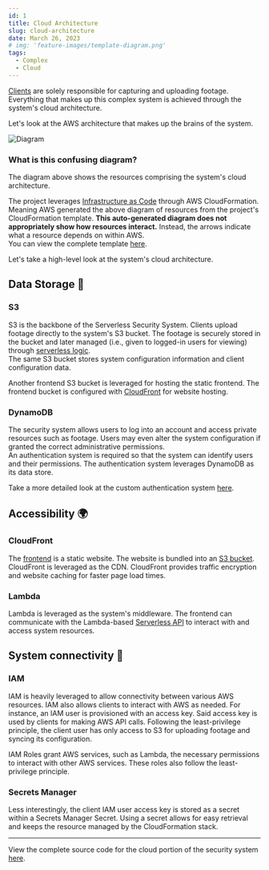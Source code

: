 ```yaml
---
id: 1
title: Cloud Architecture
slug: cloud-architecture
date: March 26, 2023
# img: 'feature-images/template-diagram.png'
tags: 
  - Complex
  - Cloud
---
```



<!--
How do I even start with this?

Well, I could list out every AWS resource that is used within the system. However, *it might be easier to list only AWS resources that aren't leveraged by the system.* 🤣

-->

<!--
Once footage is captured by [clients](/portfolio/serverless-security-system/client), it is streamed to the cloud.

The system's cloud architecture is responsible for several tasks. The most notable tasks completed within the cloud are:
- Footage is stored,
- Footage is served to users
- Frontend website is stored & served
- much more

-->

[Clients](/portfolio/serverless-security-system/clients) are solely responsible for capturing and uploading footage. Everything that makes up this complex system is achieved through the system's cloud architecture.

Let's look at the AWS architecture that makes up the brains of the system.

<!--more-->

![Diagram](/blog-images/serverless-security-system/template-diagram.png)
### What is this confusing diagram?
The diagram above shows the resources comprising the system's cloud architecture.

The project leverages [Infrastructure as Code](/cloud/infrastructure-as-code) through AWS CloudFormation. Meaning AWS generated the above diagram of resources from the project's CloudFormation template. **This auto-generated diagram does not appropriately show how resources interact.** Instead, the arrows indicate what a resource depends on within AWS. \
You can view the complete template [here](https://github.com/cal-overflow/serverless-security-system/blob/main/cloud/template.yml).

Let's take a high-level look at the system's cloud architecture.

<divider></divider>

## Data Storage 💾
### S3
S3 is the backbone of the Serverless Security System. Clients upload footage directly to the system's S3 bucket. The footage is securely stored in the bucket and later managed (i.e., given to logged-in users for viewing) through [serverless logic](#lambda). \
The same S3 bucket stores system configuration information and client configuration data.

Another frontend S3 bucket is leveraged for hosting the static frontend. The frontend bucket is configured with [CloudFront](#cloudfront) for website hosting.


### DynamoDB
<!-- Since footage and other resources are not meant to be publicly accessible, user information and permissions must be stored. \ -->
The security system allows users to log into an account and access private resources such as footage. Users may even alter the system configuration if granted the correct administrative permissions. \
An authentication system is required so that the system can identify users and their permissions. The authentication system leverages DynamoDB as its data store.

Take a more detailed look at the custom authentication system [here](/portfolio/serverless-security-system/authentication).

<divider></divider>

## Accessibility 🌍
### CloudFront
The [frontend](/portfolio/serverless-security-system/frontend) is a static website. The website is bundled into an [S3 bucket](#s3). CloudFront is leveraged as the CDN. CloudFront provides traffic encryption and website caching for faster page load times.

### Lambda
Lambda is leveraged as the system's middleware. The frontend can communicate with the Lambda-based [Serverless API](/portfolio/serverless-security-system/serverless-api) to interact with and access system resources.

<divider></divider>

## System connectivity 🔌
### IAM
IAM is heavily leveraged to allow connectivity between various AWS resources. IAM also allows clients to interact with AWS as needed. For instance, an IAM user is provisioned with an access key. Said access key is used by clients for making AWS API calls. Following the least-privilege principle, the client user has only access to S3 for uploading footage and syncing its configuration.

IAM Roles grant AWS services, such as Lambda, the necessary permissions to interact with other AWS services. These roles also follow the least-privilege principle.

### Secrets Manager
Less interestingly, the client IAM user access key is stored as a secret within a Secrets Manager Secret. Using a secret allows for easy retrieval and keeps the resource managed by the CloudFormation stack.

---


View the complete source code for the cloud portion of the security system [here](https://github.com/cal-overflow/serverless-security-system/tree/main/cloud).


